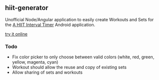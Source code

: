 ## hiit-generator

Unofficial Node/Angular application to easily create Workouts and Sets for the [A HIIT Interval Timer](https://play.google.com/store/apps/details?id=com.pimpimmobile.atimer) Android application.

[try it online](http://hiit.briac.net/)

### Todo

* Fix color picker to only choose between valid colors (white, red, green, yellow, magenta, cyan)
* Workout should allow the reuse and copy of existing sets
* Allow sharing of sets and workouts
